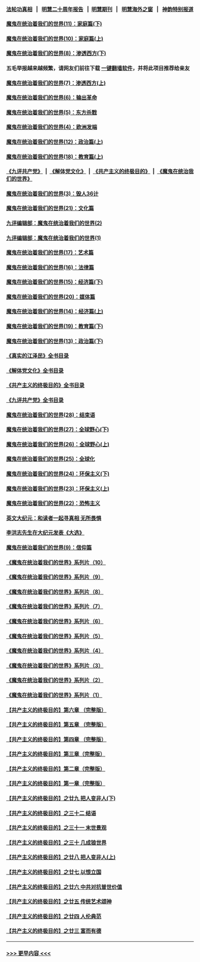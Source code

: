 #### [法轮功真相](https://github.com/gfw-breaker/truth/blob/master/README.md?t=0) &nbsp;&nbsp;|&nbsp;&nbsp; [明慧二十周年报告](https://github.com/gfw-breaker/mh-reports/blob/master/README.md?t=0) &nbsp;&nbsp;|&nbsp;&nbsp;[明慧期刊](https://github.com/gfw-breaker/mh-qikan) &nbsp;&nbsp;|&nbsp;&nbsp; [明慧海外之窗](https://github.com/gfw-breaker/mh-news/blob/master/README.md?t=0) &nbsp;&nbsp;|&nbsp;&nbsp; [神韵特别报道](https://github.com/gfw-breaker/mh-news/blob/master/shenyun.md?t=0)
#### [魔鬼在统治着我们的世界(11)：家庭篇(下)](../pages/nsc422/n10440961.md?t=12101901) 
#### [魔鬼在统治着我们的世界(10)：家庭篇(上)](../pages/nsc422/n10435448.md?t=12101901) 
#### [魔鬼在统治着我们的世界(8)：渗透西方(下)](../pages/nsc422/n10429603.md?t=12101901) 
#### 五毛举报越来越频繁，请网友们前往下载 [一键翻墙软件](https://github.com/gfw-breaker/ssr-accounts)，并将此项目推荐给亲友
#### [魔鬼在统治着我们的世界(7)：渗透西方(上)](../pages/nsc422/n10426013.md?t=12101901) 
#### [魔鬼在统治着我们的世界(6)：输出革命](../pages/nsc422/n10421536.md?t=12101901) 
#### [魔鬼在统治着我们的世界(5)：东方杀戮](../pages/nsc422/n10417707.md?t=12101901) 
#### [魔鬼在统治着我们的世界(4)：欧洲发端](../pages/nsc422/n10414890.md?t=12101901) 
#### [魔鬼在统治着我们的世界(12)：政治篇(上)](../pages/nsc422/n10444576.md?t=12101901) 
#### [魔鬼在统治着我们的世界(18)：教育篇(上)](../pages/nsc422/n10526970.md?t=12101901) 
#### [《九评共产党》](https://github.com/begood0513/9ping.md/blob/master/README.md) &nbsp;|&nbsp; [《解体党文化》](../../../../jtdwh.md/blob/master/README.md)  &nbsp;|&nbsp; [《共产主义的终极目的》](../../../../gczydzjmd.md/blob/master/README.md) &nbsp;|&nbsp; [《魔鬼在统治我们的世界》](../../../../mgztzwmdsj.md/blob/master/README.md) 
#### [魔鬼在统治着我们的世界(3)：毁人36计](../pages/nsc422/n10411583.md?t=12101901) 
#### [魔鬼在统治着我们的世界(21)：文化篇](../pages/nsc422/n10597706.md?t=12101901) 
#### [九评编辑部：魔鬼在统治着我们的世界(2)](../pages/nsc422/n10410036.md?t=12101901) 
#### [九评编辑部：魔鬼在统治着我们的世界(1)](../pages/nsc422/n10406825.md?t=12101901) 
#### [魔鬼在统治着我们的世界(17)：艺术篇](../pages/nsc422/n10499093.md?t=12101901) 
#### [魔鬼在统治着我们的世界(16)：法律篇](../pages/nsc422/n10485969.md?t=12101901) 
#### [魔鬼在统治着我们的世界(15)：经济篇(下)](../pages/nsc422/n10469975.md?t=12101901) 
#### [魔鬼在统治着我们的世界(20)：媒体篇](../pages/nsc422/n10586579.md?t=12101901) 
#### [魔鬼在统治着我们的世界(14)：经济篇(上)](../pages/nsc422/n10457370.md?t=12101901) 
#### [魔鬼在统治着我们的世界(19)：教育篇(下)](../pages/nsc422/n10564808.md?t=12101901) 
#### [魔鬼在统治着我们的世界(13)：政治篇(下)](../pages/nsc422/n10448270.md?t=12101901) 
#### [《真实的江泽民》全书目录](../pages/nsc422/n13721399.md?t=12101901) 
#### [《解体党文化》全书目录](../pages/nsc422/n13721157.md?t=12101901) 
#### [《共产主义的终极目的》全书目录](../pages/nsc422/n13721048.md?t=12101901) 
#### [《九评共产党》全书目录](../pages/nsc422/n13708085.md?t=12101901) 
#### [魔鬼在统治着我们的世界(28)：结束语](../pages/nsc422/n10936246.md?t=12101901) 
#### [魔鬼在统治着我们的世界(27)：全球野心(下)](../pages/nsc422/n10928319.md?t=12101901) 
#### [魔鬼在统治着我们的世界(26)：全球野心(上)](../pages/nsc422/n10900318.md?t=12101901) 
#### [魔鬼在统治着我们的世界(25)：全球化](../pages/nsc422/n10788205.md?t=12101901) 
#### [魔鬼在统治着我们的世界(24)：环保主义(下)](../pages/nsc422/n10695307.md?t=12101901) 
#### [魔鬼在统治着我们的世界(23)：环保主义(上)](../pages/nsc422/n10688613.md?t=12101901) 
#### [魔鬼在统治着我们的世界(22)：恐怖主义](../pages/nsc422/n10614727.md?t=12101901) 
#### [英文大纪元：和读者一起寻真相 无所畏惧](../pages/nsc422/n12542027.md?t=12101901) 
#### [李洪志先生在大纪元发表《大选》](../pages/nsc422/n12534746.md?t=12101901) 
#### [魔鬼在统治着我们的世界(9)：信仰篇](../pages/nsc422/n10432159.md?t=12101901) 
#### [《魔鬼在统治着我们的世界》系列片（10）](../pages/nsc422/n12292670.md?t=12101901) 
#### [《魔鬼在统治着我们的世界》系列片（9）](../pages/nsc422/n12290859.md?t=12101901) 
#### [《魔鬼在统治着我们的世界》系列片（8）](../pages/nsc422/n12287445.md?t=12101901) 
#### [《魔鬼在统治着我们的世界》系列片（7）](../pages/nsc422/n12283425.md?t=12101901) 
#### [《魔鬼在统治着我们的世界》系列片（6）](../pages/nsc422/n12282314.md?t=12101901) 
#### [《魔鬼在统治着我们的世界》系列片（5）](../pages/nsc422/n12281419.md?t=12101901) 
#### [《魔鬼在统治着我们的世界》系列片（4）](../pages/nsc422/n12274024.md?t=12101901) 
#### [《魔鬼在统治着我们的世界》系列片（3）](../pages/nsc422/n12271322.md?t=12101901) 
#### [《魔鬼在统治着我们的世界》系列片（2）](../pages/nsc422/n12269049.md?t=12101901) 
#### [《魔鬼在统治着我们的世界》系列片（1）](../pages/nsc422/n12267575.md?t=12101901) 
#### [【共产主义的终极目的】第六章 （完整版）](../pages/nsc422/n11428913.md?t=12101901) 
#### [【共产主义的终极目的】第五章 （完整版）](../pages/nsc422/n11428912.md?t=12101901) 
#### [【共产主义的终极目的】第四章 （完整版）](../pages/nsc422/n11428907.md?t=12101901) 
#### [【共产主义的终极目的】第三章（完整版）](../pages/nsc422/n11428848.md?t=12101901) 
#### [【共产主义的终极目的】第二章（完整版）](../pages/nsc422/n11428831.md?t=12101901) 
#### [【共产主义的终极目的】第一章（完整版）](../pages/nsc422/n11417651.md?t=12101901) 
#### [【共产主义的终极目的】之廿九 把人变非人(下)](../pages/nsc422/n11344140.md?t=12101901) 
#### [【共产主义的终极目的】之三十二 结语](../pages/nsc422/n11360535.md?t=12101901) 
#### [【共产主义的终极目的】之三十一 末世景观](../pages/nsc422/n11351129.md?t=12101901) 
#### [【共产主义的终极目的】之三十 几成狼世界](../pages/nsc422/n11348280.md?t=12101901) 
#### [【共产主义的终极目的】之廿八 把人变非人(上)](../pages/nsc422/n11340492.md?t=12101901) 
#### [【共产主义的终极目的】之廿七 以恨立国](../pages/nsc422/n11336944.md?t=12101901) 
#### [【共产主义的终极目的】之廿六 中共对抗普世价值](../pages/nsc422/n11324785.md?t=12101901) 
#### [【共产主义的终极目的】之廿五 传统艺术颂神](../pages/nsc422/n11296396.md?t=12101901) 
#### [【共产主义的终极目的】之廿四 人伦典范](../pages/nsc422/n11296397.md?t=12101901) 
#### [【共产主义的终极目的】之廿三 富而有德](../pages/nsc422/n11283598.md?t=12101901) 

----
#### [ >>> 更早内容 <<< ](../indexes/nsc422-earlier.md)
